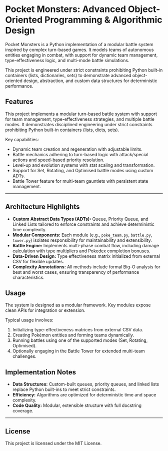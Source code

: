 # Pocket Monsters: Advanced Object-Oriented Programming & Algorithmic Design

Pocket Monsters is a Python implementation of a modular battle system inspired by complex turn-based games. It models teams of autonomous entities engaging in combat, with support for dynamic team management, type-effectiveness logic, and multi-mode battle simulations.

This project is engineered under strict constraints prohibiting Python built-in containers (lists, dictionaries, sets) to demonstrate advanced object-oriented design, abstraction, and custom data structures for deterministic performance.

## Features

This project implements a modular turn-based battle system with support for team management, type-effectiveness strategies, and multiple battle modes. It demonstrates disciplined engineering under strict constraints prohibiting Python built-in containers (lists, dicts, sets).

Key capabilities:  
- Dynamic team creation and regeneration with adjustable limits.  
- Battle mechanics adhering to turn-based logic with attack/special actions and speed-based priority resolution.  
- Level-up and evolution systems with stat scaling and transformation.  
- Support for Set, Rotating, and Optimised battle modes using custom ADTs.  
- Battle Tower feature for multi-team gauntlets with persistent state management.

---

## Architecture Highlights

- **Custom Abstract Data Types (ADTs):** Queue, Priority Queue, and Linked Lists tailored to enforce constraints and achieve deterministic time complexity.  
- **Modular Components:** Each module (e.g., `poke_team.py`, `battle.py`, `tower.py`) isolates responsibility for maintainability and extensibility.  
- **Battle Engine:** Implements multi-phase combat flow, including damage calculation with type multipliers and Pokedex completion bonuses.  
- **Data-Driven Design:** Type effectiveness matrix initialized from external CSV for flexible updates.  
- **Complexity Annotations:** All methods include formal Big-O analysis for best and worst cases, ensuring transparency of performance characteristics.

## Usage

The system is designed as a modular framework. Key modules expose clean APIs for integration or extension.

Typical usage involves:  
1. Initializing type-effectiveness matrices from external CSV data.  
2. Creating Pokémon entities and forming teams dynamically.  
3. Running battles using one of the supported modes (Set, Rotating, Optimised).  
4. Optionally engaging in the Battle Tower for extended multi-team challenges.

## Implementation Notes

- **Data Structures:** Custom-built queues, priority queues, and linked lists replace Python built-ins to meet strict constraints.  
- **Efficiency:** Algorithms are optimized for deterministic time and space complexity.  
- **Code Quality:** Modular, extensible structure with full docstring coverage.

---

## License

This project is licensed under the MIT License.
